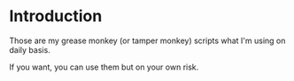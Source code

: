 # Introduction

Those are my grease monkey (or tamper monkey) scripts what I'm using on daily basis. 

If you want, you can use them but on your own risk.
